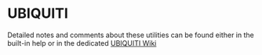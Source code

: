 # UBIQUITI

Detailed notes and comments about these utilities can be found either in the built-in help or in the dedicated [UBIQUITI Wiki ](https://github.com/opustecnica/public/wiki)
